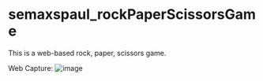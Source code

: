 # semaxspaul_rockPaperScissorsGame
This is a web-based rock, paper, scissors game.

Web Capture:
![image](https://github.com/semaxspaul/semaxspaul_rockPaperScissorsGame/assets/122141741/557ea410-fecc-4b90-b05f-08881f2dadd6)
